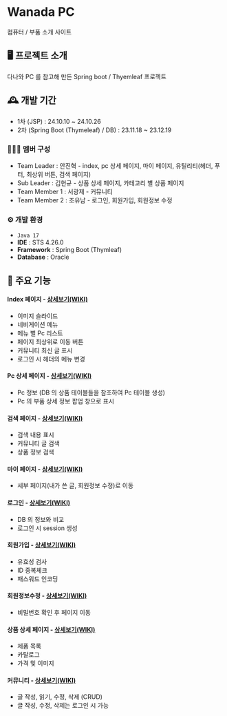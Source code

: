# Wanada PC
컴퓨터 / 부품 소개 사이트


## 🖥️ 프로젝트 소개
다나와 PC 를 참고해 만든 Spring boot / Thyemleaf 프로젝트


## 🕰️ 개발 기간
* 1차 (JSP) : 24.10.10 ~ 24.10.26
* 2차 (Spring Boot (Thymeleaf) / DB) : 23.11.18 ~ 23.12.19


### 🧑‍🤝‍🧑 멤버 구성
 - Team Leader : 안진혁 - index, pc 상세 페이지, 마이 페이지, 유틸리티(헤더, 푸터, 최상위 버튼, 검색 페이지)
 - Sub Leader : 김현규 - 상품 상세 페이지, 카테고리 별 상품 페이지
 - Team Member 1 : 서광제 - 커뮤니티
 - Team Member 2 : 조유남 - 로그인, 회원가입, 회원정보 수정


### ⚙️ 개발 환경
 - `Java 17`
 - **IDE** : STS 4.26.0
 - **Framework** : Spring Boot (Thymleaf)
 - **Database** : Oracle


## 📌 주요 기능
#### Index 페이지 - <a href="https://github.com/redswer/ProjectWanadaPc-SpringBootThymeleaf/wiki">상세보기(WIKI)</a>
 - 이미지 슬라이드
 - 네비게이션 메뉴
 - 메뉴 별 Pc 리스트
 - 페이지 최상위로 이동 버튼
 - 커뮤니티 최신 글 표시
 - 로그인 시 헤더의 메뉴 변경
#### Pc 상세 페이지 - <a href="https://github.com/redswer/ProjectWanadaPc-SpringBootThymeleaf/wiki/Pc-%EC%83%81%EC%84%B8-%ED%8E%98%EC%9D%B4%EC%A7%80">상세보기(WIKI)</a>
 - Pc 정보 (DB 의 상품 테이블들을 참조하여 Pc 테이블 생성)
 - Pc 의 부품 상세 정보 팝업 창으로 표시
#### 검색 페이지 - <a href="https://github.com/redswer/ProjectWanadaPc-SpringBootThymeleaf/wiki/%EA%B2%80%EC%83%89-%ED%8E%98%EC%9D%B4%EC%A7%80">상세보기(WIKI)</a>
 - 검색 내용 표시
 - 커뮤니티 글 검색
 - 상품 정보 검색
#### 마이 페이지 - <a href="https://github.com/redswer/ProjectWanadaPc-SpringBootThymeleaf/wiki/%EB%A7%88%EC%9D%B4-%ED%8E%98%EC%9D%B4%EC%A7%80">상세보기(WIKI)</a>
 - 세부 페이지(내가 쓴 글, 회원정보 수정)로 이동

#### 로그인 - <a href="">상세보기(WIKI)</a>
 - DB 의 정보와 비교
 - 로그인 시 session 생성
#### 회원가입 - <a href="">상세보기(WIKI)</a>
 - 유효성 검사
 - ID 중복체크
 - 패스워드 인코딩
#### 회원정보수정 - <a href="">상세보기(WIKI)</a>
 - 비밀번호 확인 후 페이지 이동

#### 상품 상세 페이지 - <a href="">상세보기(WIKI)</a>
 - 제품 목록
 - 카탈로그
 - 가격 및 이미지

#### 커뮤니티 - <a href="">상세보기(WIKI)</a>
 - 글 작성, 읽기, 수정, 삭제 (CRUD)
 - 글 작성, 수정, 삭제는 로그인 시 가능

